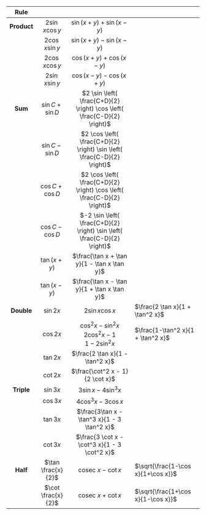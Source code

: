|    Rule     |                    |                                                              |                                    |
| :---------: | :----------------: | :----------------------------------------------------------: | ---------------------------------- |
| **Product** | $2 \sin x \cos y$  |                   $\sin(x+y) + \sin(x-y)$                    |                                    |
|             | $2 \cos x \sin y$  |                   $\sin(x+y) - \sin(x-y)$                    |                                    |
|             | $2 \cos x \cos y$  |                   $\cos(x+y) + \cos(x-y)$                    |                                    |
|             | $2 \sin x \sin y$  |                   $\cos(x-y) - \cos(x+y)$                    |                                    |
|   **Sum**   | $\sin C + \sin D$  | $2 \sin \left( \frac{C+D}{2} \right) \cos \left( \frac{C-D}{2} \right)$ |                                    |
|             | $\sin C - \sin D$  | $2 \cos \left( \frac{C+D}{2} \right) \sin \left( \frac{C-D}{2} \right)$ |                                    |
|             | $\cos C + \cos D$  | $2 \cos \left( \frac{C+D}{2} \right) \cos \left( \frac{C-D}{2} \right)$ |                                    |
|             | $\cos C - \cos D$  | $-2 \sin \left( \frac{C+D}{2} \right) \sin \left( \frac{C-D}{2} \right)$ |                                    |
|             |    $\tan(x+y)$     |         $\frac{\tan x + \tan y}{1 - \tan x \tan y}$          |                                    |
|             |    $\tan(x-y)$     |         $\frac{\tan x - \tan y}{1 + \tan x \tan y}$          |                                    |
| **Double**  |     $\sin 2x$      |                      $2 \sin x \cos x$                       | $\frac{2 \tan x}{1 + \tan^2 x}$    |
|             |     $\cos 2x$      | $\cos^2 x - \sin^2 x$<br />$2\cos^2 x - 1$<br />$1 - 2 \sin^2 x$ | $\frac{1-\tan^2 x}{1 + \tan^2 x}$  |
|             |     $\tan 2x$      |               $\frac{2 \tan x}{1 - \tan^2 x}$                |                                    |
|             |     $\cot 2x$      |               $\frac{\cot^2 x - 1}{2 \cot x}$                |                                    |
| **Triple**  |     $\sin 3x$      |                    $3 \sin x - 4\sin^3 x$                    |                                    |
|             |     $\cos 3x$      |                    $4\cos^3 x - 3\cos x$                     |                                    |
|             |     $\tan 3x$      |         $\frac{3\tan x - \tan^3 x}{1 - 3 \tan^2 x}$          |                                    |
|             |     $\cot 3x$      |         $\frac{3 \cot x - \cot^3 x}{1 - 3 \cot^2 x}$         |                                    |
|  **Half**   | $\tan \frac{x}{2}$ |                  $\text{cosec }x - \cot x$                   | $\sqrt{\frac{1-\cos x}{1+\cos x}}$ |
|             | $\cot \frac{x}{2}$ |                  $\text{cosec }x + \cot x$                   | $\sqrt{\frac{1+\cos x}{1-\cos x}}$ |